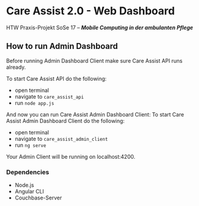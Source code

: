 # Care Assist 2.0 - Web Dashboard
HTW Praxis-Projekt SoSe 17 – ***Mobile Computing in der ambulanten Pflege***

## How to run Admin Dashboard
Before running Admin Dashboard Client make sure Care Assist API runs already.

To start Care Assist API do the following:
- open terminal
- navigate to `care_assist_api`
- run `node app.js`

And now you can run Care Assist Admin Dashboard Client:
To start Care Assist Admin Dashboard Client do the following:
- open terminal
- navigate to `care_assist_admin_client`
- run `ng serve`

Your Admin Client will be running on localhost:4200.

### Dependencies
- Node.js
- Angular CLI
- Couchbase-Server
